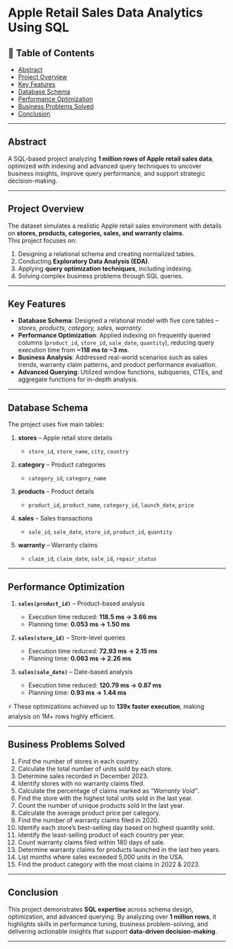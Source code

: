 # Apple Retail Sales Data Analytics Using SQL  

## 📑 Table of Contents
- [Abstract](#abstract)
- [Project Overview](#project-overview)
- [Key Features](#key-features)
- [Database Schema](#database-schema)
- [Performance Optimization](#performance-optimization)
- [Business Problems Solved](#business-problems-solved)
- [Conclusion](#conclusion)

---

## Abstract  
A SQL-based project analyzing **1 million rows of Apple retail sales data**, optimized with indexing and advanced query techniques to uncover business insights, improve query performance, and support strategic decision-making.  

---

## Project Overview  
The dataset simulates a realistic Apple retail sales environment with details on **stores, products, categories, sales, and warranty claims**.  
This project focuses on:  
1. Designing a relational schema and creating normalized tables.  
2. Conducting **Exploratory Data Analysis (EDA)**.  
3. Applying **query optimization techniques**, including indexing.  
4. Solving complex business problems through SQL queries.  

---

## Key Features  
- **Database Schema**: Designed a relational model with five core tables – *stores, products, category, sales, warranty*.  
- **Performance Optimization**: Applied indexing on frequently queried columns (`product_id`, `store_id`, `sale_date`, `quantity`), reducing query execution time from **~118 ms to ~3 ms**.  
- **Business Analysis**: Addressed real-world scenarios such as sales trends, warranty claim patterns, and product performance evaluation.  
- **Advanced Querying**: Utilized window functions, subqueries, CTEs, and aggregate functions for in-depth analysis.  

---

## Database Schema  
The project uses five main tables:  

1. **stores** – Apple retail store details  
   - `store_id`, `store_name`, `city`, `country`  

2. **category** – Product categories  
   - `category_id`, `category_name`  

3. **products** – Product details  
   - `product_id`, `product_name`, `category_id`, `launch_date`, `price`  

4. **sales** – Sales transactions  
   - `sale_id`, `sale_date`, `store_id`, `product_id`, `quantity`  

5. **warranty** – Warranty claims  
   - `claim_id`, `claim_date`, `sale_id`, `repair_status`  

---

## Performance Optimization  

1. **`sales(product_id)`** – Product-based analysis  
   - Execution time reduced: **118.5 ms → 3.66 ms**  
   - Planning time: **0.053 ms → 1.50 ms**  

2. **`sales(store_id)`** – Store-level queries  
   - Execution time reduced: **72.93 ms → 2.15 ms**  
   - Planning time: **0.063 ms → 2.26 ms**  

3. **`sales(sale_date)`** – Date-based analysis  
   - Execution time reduced: **120.79 ms → 0.87 ms**  
   - Planning time: **0.93 ms → 1.44 ms**  

⚡ These optimizations achieved up to **139x faster execution**, making analysis on 1M+ rows highly efficient.  

---

## Business Problems Solved  

1. Find the number of stores in each country.  
2. Calculate the total number of units sold by each store.  
3. Determine sales recorded in December 2023.  
4. Identify stores with no warranty claims filed.  
5. Calculate the percentage of claims marked as *“Warranty Void”*.  
6. Find the store with the highest total units sold in the last year.  
7. Count the number of unique products sold in the last year.  
8. Calculate the average product price per category.  
9. Find the number of warranty claims filed in 2020.  
10. Identify each store’s best-selling day based on highest quantity sold.  
11. Identify the least-selling product of each country per year.  
12. Count warranty claims filed within 180 days of sale.  
13. Determine warranty claims for products launched in the last two years.  
14. List months where sales exceeded 5,000 units in the USA.  
15. Find the product category with the most claims in 2022 & 2023.  

---

## Conclusion  
This project demonstrates **SQL expertise** across schema design, optimization, and advanced querying. By analyzing over **1 million rows**, it highlights skills in performance tuning, business problem-solving, and delivering actionable insights that support **data-driven decision-making**.  

---
